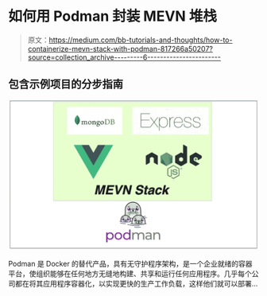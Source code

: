 # 如何用 Podman 封装 MEVN 堆栈

> 原文：<https://medium.com/bb-tutorials-and-thoughts/how-to-containerize-mevn-stack-with-podman-817266a50207?source=collection_archive---------6----------------------->

## 包含示例项目的分步指南

![](img/ac99bee95f735290955be96a593de57e.png)

Podman 是 Docker 的替代产品，具有无守护程序架构，是一个企业就绪的容器平台，使组织能够在任何地方无缝地构建、共享和运行任何应用程序。几乎每个公司都在将其应用程序容器化，以实现更快的生产工作负载，这样他们就可以部署…